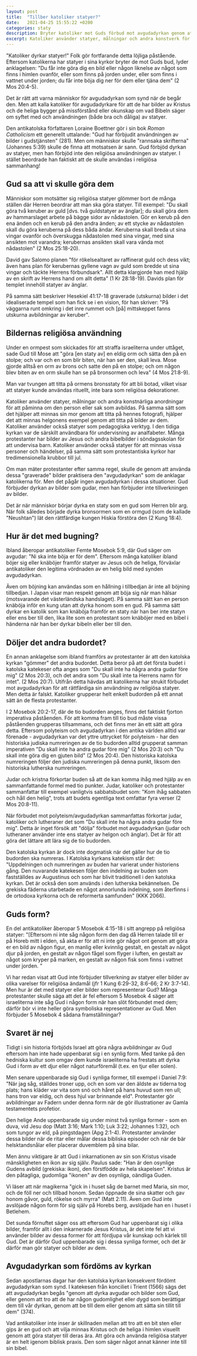 ```yaml
---
layout: post
title:  "Tillber katoliker statyer?"
date:   2021-04-25 15:55:22 +0200
categories: staty
description: Bryter katoliker mot Guds förbud mot avgudadyrkan genom att dyrka statyer? Vi sätter stopp för detta falska påstående en gång för alla.
excerpt: Katoliker använder statyer, målningar och andra konstverk för att påminna om den person eller sak som avbildas. På samma sätt som det hjälper att minnas sin mamma genom att titta på hennes fotografi, hjälper det att minnas helgonens exempel genom att titta på bilder av dem. Katoliker använder också statyer som undervisningsverktyg. I den tidiga kyrkan var de särskilt användbara för undervisning av analfabeter. 
---
```


"Katoliker dyrkar statyer!" Folk gör fortfarande detta löjliga påstående. Eftersom katolikerna har statyer i sina kyrkor bryter de mot Guds bud, lyder anklagelsen: "Du får inte göra dig en bild eller någon liknelse av något som finns i himlen ovanför, eller som finns på jorden under, eller som finns i vattnet under jorden; du får inte böja dig ner för dem eller tjäna dem" (2 Mos 20:4-5).

Det är rätt att varna människor för avgudadyrkan som synd när de begår den. Men att kalla katoliker för avgudadyrkare för att de har bilder av Kristus och de heliga bygger på missförstånd eller okunskap om vad Bibeln säger om syftet med och användningen (både bra och dåliga) av statyer.

Den antikatolska författaren Loraine Boettner gör i sin bok *Roman Catholicism* ett generellt uttalande: "Gud har förbjudit användningen av bilder i gudstjänsten" (281). Men om människor skulle "rannsaka skrifterna" (Johannes 5:39) skulle de finna att motsatsen är sann. Gud förbjöd dyrkan av statyer, men han förbjöd inte den religiösa användningen av statyer. I stället beordrade han faktiskt att de skulle användas i religiösa sammanhang!


## Gud sa att vi skulle göra dem

Människor som motsätter sig religiösa statyer glömmer bort de många ställen där Herren beordrar att man ska göra statyer. Till exempel: "Du skall göra två keruber av guld [dvs. två guldstatyer av änglar]; du skall göra dem av hammarslaget arbete på bägge sidor av nådastolen. Gör en kerub på den ena änden och en kerub på den andra änden; av ett stycke av nådastolen skall du göra keruberna på dess båda ändar. Keruberna skall breda ut sina vingar ovanför och överskugga nådastolen med sina vingar, med sina ansikten mot varandra; kerubernas ansikten skall vara vända mot nådastolen" (2 Mos 25:18-20).

David gav Salomo planen "för rökelsealtaret av raffinerat guld och dess vikt; även hans plan för kerubernas gyllene vagn av guld som bredde ut sina vingar och täckte Herrens förbundsark". Allt detta klargjorde han med hjälp av en skrift av Herrens hand om allt detta" (1 Kr 28:18-19). Davids plan för templet innehöll statyer av änglar.

På samma sätt beskriver Hesekiel 41:17-18 graverade (utskurna) bilder i det idealiserade tempel som han fick se i en vision, för han skriver: "På väggarna runt omkring i det inre rummet och [på] mittskeppet fanns utskurna avbildningar av keruber".

## Bildernas religiösa användning

Under en ormpest som skickades för att straffa israeliterna under uttåget, sade Gud till Mose att "göra [en staty av] en eldig orm och sätta den på en stolpe; och var och en som blir biten, när han ser den, skall leva. Mose gjorde alltså en orm av brons och satte den på en stolpe; och om någon blev biten av en orm skulle han se på bronsormen och leva" (4 Mos 21:8-9).

Man var tvungen att titta på ormens bronsstaty för att bli botad, vilket visar att statyer kunde användas rituellt, inte bara som religiösa dekorationer.

Katoliker använder statyer, målningar och andra konstnärliga anordningar för att påminna om den person eller sak som avbildas. På samma sätt som det hjälper att minnas sin mor genom att titta på hennes fotografi, hjälper det att minnas helgonens exempel genom att titta på bilder av dem. Katoliker använder också statyer som pedagogiska verktyg. I den tidiga kyrkan var de särskilt användbara för undervisning av analfabeter. Många protestanter har bilder av Jesus och andra bibelbilder i söndagsskolan för att undervisa barn. Katoliker använder också statyer för att minnas vissa personer och händelser, på samma sätt som protestantiska kyrkor har tredimensionella krubbor till jul.

Om man mäter protestanter efter samma regel, skulle de genom att använda dessa "graverade" bilder praktisera den "avgudadyrkan" som de anklagar katolikerna för. Men det pågår ingen avgudadyrkan i dessa situationer. Gud förbjuder dyrkan av bilder som gudar, men han förbjuder inte tillverkningen av bilder.

Det är när människor börjar dyrka en staty som en gud som Herren blir arg. När folk således började dyrka bronsormen som en ormgud (som de kallade "Neushtan") lät den rättfärdige kungen Hiskia förstöra den (2 Kung 18:4).

## Hur är det med bugning?

Ibland åberopar antikatoliker Femte Mosebok 5:9, där Gud säger om avgudar: "Ni ska inte böja er för dem". Eftersom många katoliker ibland böjer sig eller knäböjer framför statyer av Jesus och de heliga, förväxlar antikatoliker den legitima vördnaden av en helig bild med synden avgudadyrkan.

Även om böjning kan användas som en hållning i tillbedjan är inte all böjning tillbedjan. I Japan visar man respekt genom att böja sig när man hälsar (motsvarande det västerländska handslaget). På samma sätt kan en person knäböja inför en kung utan att dyrka honom som en gud. På samma sätt dyrkar en katolik som kan knäböja framför en staty när han ber inte statyn eller ens ber till den, lika lite som en protestant som knäböjer med en bibel i händerna när han ber dyrkar bibeln eller ber till den.


## Döljer det andra budordet?

En annan anklagelse som ibland framförs av protestanter är att den katolska kyrkan "gömmer" det andra budordet. Detta beror på att det första budet i katolska katekeser ofta anges som "Du skall inte ha några andra gudar före mig" (2 Mos 20:3), och det andra som "Du skall inte ta Herrens namn för intet". (2 Mos 20:7). Utifrån detta hävdas att katolikerna har strukit förbudet mot avgudadyrkan för att rättfärdiga sin användning av religiösa statyer. Men detta är falskt. Katoliker grupperar helt enkelt budorden på ett annat sätt än de flesta protestanter.

I 2 Mosebok 20:2-17, där de tio budorden anges, finns det faktiskt fjorton imperativa påståenden. För att komma fram till tio bud måste vissa påståenden grupperas tillsammans, och det finns mer än ett sätt att göra detta. Eftersom polyteism och avgudadyrkan i den antika världen alltid var förenade - avgudadyrkan var det yttre uttrycket för polyteism - har den historiska judiska numreringen av de tio budorden alltid grupperat samman imperativen "Du skall inte ha andra gudar före mig" (2 Mos 20:3) och "Du skall inte göra dig en gjuten bild" (2 Mos 20:4). Den historiska katolska numreringen följer den judiska numreringen på denna punkt, liksom den historiska lutherska numreringen.

Judar och kristna förkortar buden så att de kan komma ihåg med hjälp av en sammanfattande formel med tio punkter. Judar, katoliker och protestanter sammanfattar till exempel vanligtvis sabbatsbudet som: "Kom ihåg sabbaten och håll den helig", trots att budets egentliga text omfattar fyra verser (2 Mos 20:8-11).

När förbudet mot polyteism/avgudadyrkan sammanfattas förkortar judar, katoliker och lutheraner det som "Du skall inte ha några andra gudar före mig". Detta är inget försök att "dölja" förbudet mot avgudadyrkan (judar och lutheraner använder inte ens statyer av helgon och änglar). Det är för att göra det lättare att lära sig de tio budorden.

Den katolska kyrkan är dock inte dogmatisk när det gäller hur de tio budorden ska numreras. I Katolska kyrkans katekism står det: "Uppdelningen och numreringen av buden har varierat under historiens gång. Den nuvarande katekesen följer den indelning av buden som fastställdes av Augustinus och som har blivit traditionell i den katolska kyrkan. Det är också den som används i den lutherska bekännelsen. De grekiska fäderna utarbetade en något annorlunda indelning, som återfinns i de ortodoxa kyrkorna och de reformerta samfunden" (KKK 2066).

## Guds form?

En del antikatoliker åberopar 5 Mosebok 4:15-18 i sitt angrepp på religiösa statyer: "[Eftersom ni inte såg någon form den dag då Herren talade till er på Horeb mitt i elden, så akta er för att ni inte gör något ont genom att göra er en bild av någon figur, en manlig eller kvinnlig gestalt, en gestalt av något djur på jorden, en gestalt av någon fågel som flyger i luften, en gestalt av något som kryper på marken, en gestalt av någon fisk som finns i vattnet under jorden. "

Vi har redan visat att Gud inte förbjuder tillverkning av statyer eller bilder av olika varelser för religiösa ändamål (jfr 1 Kung 6:29-32, 8:6-66; 2 Kr 3:7-14). Men hur är det med statyer eller bilder som representerar Gud? Många protestanter skulle säga att det är fel eftersom 5 Mosebok 4 säger att israeliterna inte såg Gud i någon form när han slöt förbundet med dem; därför bör vi inte heller göra symboliska representationer av Gud. Men förbjuder 5 Mosebok 4 sådana framställningar?


## Svaret är nej

Tidigt i sin historia förbjöds Israel att göra några avbildningar av Gud eftersom han inte hade uppenbarat sig i en synlig form. Med tanke på den hedniska kultur som omgav dem kunde israeliterna ha frestats att dyrka Gud i form av ett djur eller något naturföremål (t.ex. en tjur eller solen).

Men senare uppenbarade sig Gud i synliga former, till exempel i Daniel 7:9: "När jag såg, ställdes troner upp, och en som var den äldste av tiderna tog plats; hans kläder var vita som snö och håret på hans huvud som ren ull; hans tron var eldig, och dess hjul var brinnande eld". Protestanter gör avbildningar av Fadern under denna form när de gör illustrationer av Gamla testamentets profetior.

Den helige Ande uppenbarade sig under minst två synliga former - som en duva, vid Jesu dop (Matt 3:16; Mark 1:10; Luk 3:22; Johannes 1:32), och som tungor av eld, på pingstdagen (Apg 2:1-4). Protestanter använder dessa bilder när de ritar eller målar dessa bibliska episoder och när de bär helsktandsnålar eller placerar duvemblem på sina bilar.

Men ännu viktigare är att Gud i inkarnationen av sin son Kristus visade mänskligheten en ikon av sig själv. Paulus sade: "Han är den osynlige Gudens avbild (grekiska: ikon), den förstfödde av hela skapelsen". Kristus är den påtagliga, gudomliga "ikonen" av den osynliga, oändliga Guden.

Vi läser att när magikerna "gick in i huset såg de barnet med Maria, sin mor, och de föll ner och tillbad honom. Sedan öppnade de sina skatter och gav honom gåvor, guld, rökelse och myrra" (Matt 2:11). Även om Gud inte avslöjade någon form för sig själv på Horebs berg, avslöjade han en i huset i Betlehem.

Det sunda förnuftet säger oss att eftersom Gud har uppenbarat sig i olika bilder, framför allt i den inkarnerade Jesus Kristus, är det inte fel att vi använder bilder av dessa former för att fördjupa vår kunskap och kärlek till Gud. Det är därför Gud uppenbarade sig i dessa synliga former, och det är därför man gör statyer och bilder av dem.

## Avgudadyrkan som fördöms av kyrkan

Sedan apostlarnas dagar har den katolska kyrkan konsekvent fördömt avgudadyrkan som synd. I katekesen från konciliet i Trient (1566) sägs det att avgudadyrkan begås "genom att dyrka avgudar och bilder som Gud, eller genom att tro att de har någon gudomlighet eller dygd som berättigar dem till vår dyrkan, genom att be till dem eller genom att sätta sin tillit till dem" (374).

Vad antikatoliker inte inser är skillnaden mellan att tro att en bit sten eller gips är en gud och att vilja minnas Kristus och de heliga i himlen visuellt genom att göra statyer till deras ära. Att göra och använda religiösa statyer är en helt igenom biblisk praxis. Den som säger något annat känner inte till sin bibel.